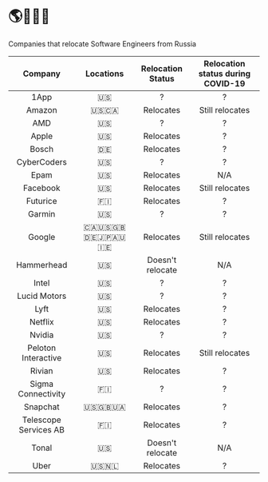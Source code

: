 # 🌎🚜🇷🇺
Companies that relocate Software Engineers from Russia

|        Company        |     Locations     | Relocation Status | Relocation status during COVID-19 |
|:---------------------:|:-----------------:|:-----------------:|:---------------------------------:|
|         1App          |         🇺🇸        |         ?         |                 ?                 |
|        Amazon         |        🇺🇸🇨🇦       |     Relocates     |          Still relocates          |
|          AMD          |         🇺🇸        |         ?         |                 ?                 |
|         Apple         |         🇺🇸        |     Relocates     |                 ?                 |
|         Bosch         |         🇩🇪        |     Relocates     |                 ?                 |
|      CyberCoders      |         🇺🇸        |         ?         |                 ?                 |
|         Epam          |         🇺🇸        |     Relocates     |                N/A                |
|       Facebook        |         🇺🇸        |     Relocates     |          Still relocates          |
|       Futurice        |         🇫🇮        |     Relocates     |                 ?                 |
|        Garmin         |         🇺🇸        |         ?         |                 ?                 |
|        Google         |    🇨🇦🇺🇸🇬🇧🇩🇪🇯🇵🇦🇺🇮🇪  |     Relocates      |          Still relocates          |
|      Hammerhead       |         🇺🇸        | Doesn't relocate  |                N/A                |
|         Intel         |         🇺🇸        |         ?         |                 ?                 |
|     Lucid Motors      |         🇺🇸        |         ?         |                 ?                 |
|         Lyft          |         🇺🇸        |     Relocates     |                 ?                 |
|        Netflix        |         🇺🇸        |     Relocates     |                 ?                 |
|        Nvidia         |         🇺🇸        |         ?         |                 ?                 |
|  Peloton Interactive  |         🇺🇸        |     Relocates     |          Still relocates          |
|        Rivian         |         🇺🇸        |     Relocates     |                 ?                 |
|  Sigma Connectivity   |         🇫🇮        |         ?         |                 ?                 |
|       Snapchat        |       🇺🇸🇬🇧🇺🇦      |     Relocates     |                 ?                 |
| Telescope Services AB |         🇫🇮        |     Relocates     |                 ?                 |
|         Tonal         |         🇺🇸        |Doesn't relocate   |                N/A                |
|         Uber          |        🇺🇸🇳🇱       |     Relocates     |                 ?                 |
